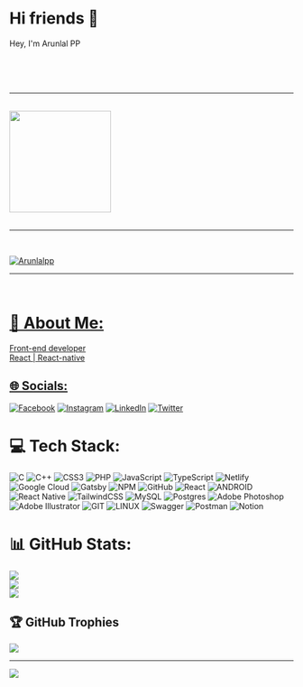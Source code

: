 # Hi friends 👋

 Hey, I'm Arunlal PP

<br>
<br>

<br>
<hr>
<br>
<div>
  <a href="https://github.com/Arunlalpp">
  <img height="180em" src="https://github-readme-stats.vercel.app/api/top-langs/?username=Arunlalpp&layout=compact&langs_count=7&theme=light"/>
</div>
<br>
<hr>
<br>

![Arunlalpp](https://github-readme-streak-stats.herokuapp.com/?user=Arunlalpp&theme=dark)
<br>
<hr>
<br>


# 💫 About Me:
Front-end developer<br>React | React-native<br>


## 🌐 Socials:
[![Facebook](https://img.shields.io/badge/Facebook-%231877F2.svg?logo=Facebook&logoColor=white)](https://facebook.com/arunlalpp) [![Instagram](https://img.shields.io/badge/Instagram-%23E4405F.svg?logo=Instagram&logoColor=white)](https://instagram.com/20sil.pcp) [![LinkedIn](https://img.shields.io/badge/LinkedIn-%230077B5.svg?logo=linkedin&logoColor=white)](https://linkedin.com/in/Arunlalpp) [![Twitter](https://img.shields.io/badge/Twitter-%231DA1F2.svg?logo=Twitter&logoColor=white)](https://twitter.com/STRLEN97) 

# 💻 Tech Stack:
![C](https://img.shields.io/badge/c-%2300599C.svg?style=for-the-badge&logo=c&logoColor=white) ![C++](https://img.shields.io/badge/c++-%2300599C.svg?style=for-the-badge&logo=c%2B%2B&logoColor=white) ![CSS3](https://img.shields.io/badge/css3-%231572B6.svg?style=for-the-badge&logo=css3&logoColor=white) ![PHP](https://img.shields.io/badge/php-%23777BB4.svg?style=for-the-badge&logo=php&logoColor=white) ![JavaScript](https://img.shields.io/badge/javascript-%23323330.svg?style=for-the-badge&logo=javascript&logoColor=%23F7DF1E) ![TypeScript](https://img.shields.io/badge/typescript-%23007ACC.svg?style=for-the-badge&logo=typescript&logoColor=white) ![Netlify](https://img.shields.io/badge/netlify-%23000000.svg?style=for-the-badge&logo=netlify&logoColor=#00C7B7) ![Google Cloud](https://img.shields.io/badge/Google%20Cloud-%234285F4.svg?style=for-the-badge&logo=google-cloud&logoColor=white) ![Gatsby](https://img.shields.io/badge/Gatsby-%23663399.svg?style=for-the-badge&logo=gatsby&logoColor=white) ![NPM](https://img.shields.io/badge/NPM-%23000000.svg?style=for-the-badge&logo=npm&logoColor=white) ![GitHub](https://img.shields.io/badge/GitHub-%23121011.svg?style=for-the-badge&logo=github&logoColor=white) ![React](https://img.shields.io/badge/react-%2320232a.svg?style=for-the-badge&logo=react&logoColor=%2361DAFB) ![ANDROID](https://img.shields.io/badge/android-%2320232a.svg?style=for-the-badge&logo=android&logoColor=%a4c639) ![React Native](https://img.shields.io/badge/react_native-%2320232a.svg?style=for-the-badge&logo=react&logoColor=%2361DAFB) ![TailwindCSS](https://img.shields.io/badge/tailwindcss-%2338B2AC.svg?style=for-the-badge&logo=tailwind-css&logoColor=white) ![MySQL](https://img.shields.io/badge/mysql-%2300f.svg?style=for-the-badge&logo=mysql&logoColor=white) ![Postgres](https://img.shields.io/badge/postgres-%23316192.svg?style=for-the-badge&logo=postgresql&logoColor=white) ![Adobe Photoshop](https://img.shields.io/badge/adobephotoshop-%2331A8FF.svg?style=for-the-badge&logo=adobephotoshop&logoColor=white) ![Adobe Illustrator](https://img.shields.io/badge/adobeillustrator-%23FF9A00.svg?style=for-the-badge&logo=adobeillustrator&logoColor=white) ![GIT](https://img.shields.io/badge/Git-fc6d26?style=for-the-badge&logo=git&logoColor=white) ![LINUX](https://img.shields.io/badge/Linux-FCC624?style=for-the-badge&logo=linux&logoColor=black) ![Swagger](https://img.shields.io/badge/-Swagger-%23Clojure?style=for-the-badge&logo=swagger&logoColor=white) ![Postman](https://img.shields.io/badge/Postman-FF6C37?style=for-the-badge&logo=postman&logoColor=white) ![Notion](https://img.shields.io/badge/Notion-%23000000.svg?style=for-the-badge&logo=notion&logoColor=white)
# 📊 GitHub Stats:
![](https://github-readme-stats.vercel.app/api?username=arunlalpp&theme=dark&hide_border=false&include_all_commits=false&count_private=false)<br/>
![](https://github-readme-streak-stats.herokuapp.com/?user=arunlalpp&theme=dark&hide_border=false)<br/>
![](https://github-readme-stats.vercel.app/api/top-langs/?username=arunlalpp&theme=dark&hide_border=false&include_all_commits=false&count_private=false&layout=compact)

## 🏆 GitHub Trophies
![](https://github-profile-trophy.vercel.app/?username=arunlalpp&theme=onestar&no-frame=true&no-bg=false&margin-w=4)

---
[![](https://visitcount.itsvg.in/api?id=arunlalpp&icon=0&color=0)](https://visitcount.itsvg.in)

<!-- Proudly created with GPRM ( https://gprm.itsvg.in ) -->
